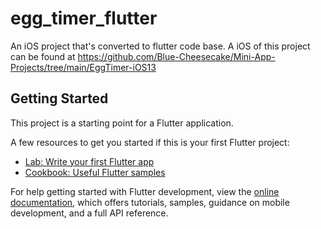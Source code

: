 # egg_timer_flutter

An iOS project that's converted to flutter code base. A iOS of this project can be found at https://github.com/Blue-Cheesecake/Mini-App-Projects/tree/main/EggTimer-iOS13

## Getting Started

This project is a starting point for a Flutter application.

A few resources to get you started if this is your first Flutter project:

- [Lab: Write your first Flutter app](https://docs.flutter.dev/get-started/codelab)
- [Cookbook: Useful Flutter samples](https://docs.flutter.dev/cookbook)

For help getting started with Flutter development, view the
[online documentation](https://docs.flutter.dev/), which offers tutorials,
samples, guidance on mobile development, and a full API reference.
